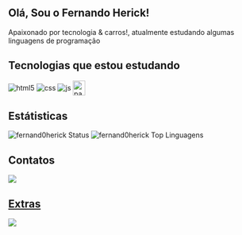 ## Olá, Sou o Fernando Herick!
Apaixonado por tecnologia & carros!, atualmente estudando algumas linguagens de programação

## Tecnologias que estou estudando
<div style="display: inline_block">
    <img align="center" alt="html5" src="https://img.shields.io/badge/HTML5-E34F26?style=for-the-badge&logo=html5&logoColor=white"/>
    <img align="center" alt="css" src="https://img.shields.io/badge/CSS3-1572B6?style=for-the-badge&logo=css3&logoColor=white"/>
    <img align="center" alt="js" src="https://img.shields.io/badge/JavaScript-F7DF1E?style=for-the-badge&logo=javascript&logoColor=black"/>
    <img align="center" alt="pawn" src="https://upload.wikimedia.org/wikipedia/commons/7/71/Pawn_logo.png" width="25" height="30" />
</div>

## Estátisticas
![fernand0herick Status](https://github-readme-stats.vercel.app/api?username=fernand0herick&show_icons=true&theme=radical)
![fernand0herick Top Linguagens](https://github-readme-stats.vercel.app/api/top-langs/?username=fernand0herick&theme=radical&show_icons=true&hide_border=false&layout=compact)

## Contatos
<div>
  <a href="https://discord.com/users/1017808331609493515" target="_blank"><img loading="lazy" src="https://img.shields.io/badge/Discord-5865F2?style=for-the-badge&logo=discord&logoColor=white&label=fernandoherick."</a>
</div>

## Extras
![](https://komarev.com/ghpvc/?username=fernand0herick&label=Visualizações&style=for-the-badge&abbreviated=true)
